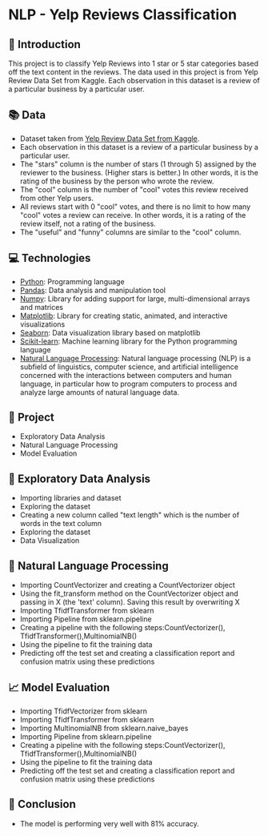 # NLP - Yelp Reviews Classification

## 📌 Introduction
This project is to classify Yelp Reviews into 1 star or 5 star categories based off the text content in the reviews. The data used in this project is from Yelp Review Data Set from Kaggle. Each observation in this dataset is a review of a particular business by a particular user.

## 📚 Data
- Dataset taken from [Yelp Review Data Set from Kaggle](https://www.kaggle.com/c/yelp-recsys-2013).
- Each observation in this dataset is a review of a particular business by a particular user.
- The "stars" column is the number of stars (1 through 5) assigned by the reviewer to the business. (Higher stars is better.) In other words, it is the rating of the business by the person who wrote the review.
- The "cool" column is the number of "cool" votes this review received from other Yelp users. 
- All reviews start with 0 "cool" votes, and there is no limit to how many "cool" votes a review can receive. In other words, it is a rating of the review itself, not a rating of the business.
- The "useful" and "funny" columns are similar to the "cool" column.

## 💻 Technologies
- [Python](https://www.python.org/): Programming language
- [Pandas](https://pandas.pydata.org/): Data analysis and manipulation tool
- [Numpy](https://numpy.org/): Library for adding support for large, multi-dimensional arrays and matrices
- [Matplotlib](https://matplotlib.org/): Library for creating static, animated, and interactive visualizations
- [Seaborn](https://seaborn.pydata.org/): Data visualization library based on matplotlib
- [Scikit-learn](https://scikit-learn.org/stable/): Machine learning library for the Python programming language
- [Natural Language Processing](https://en.wikipedia.org/wiki/Natural_language_processing): Natural language processing (NLP) is a subfield of linguistics, computer science, and artificial intelligence concerned with the interactions between computers and human language, in particular how to program computers to process and analyze large amounts of natural language data.

## 📜 Project
- Exploratory Data Analysis
- Natural Language Processing
- Model Evaluation

## 🧩 Exploratory Data Analysis
- Importing libraries and dataset
- Exploring the dataset
- Creating a new column called "text length" which is the number of words in the text column
- Exploring the dataset
- Data Visualization

## 🧠 Natural Language Processing
- Importing CountVectorizer and creating a CountVectorizer object
- Using the fit_transform method on the CountVectorizer object and passing in X (the 'text' column). Saving this result by overwriting X
- Importing TfidfTransformer from sklearn
- Importing Pipeline from sklearn.pipeline
- Creating a pipeline with the following steps:CountVectorizer(), TfidfTransformer(),MultinomialNB()
- Using the pipeline to fit the training data
- Predicting off the test set and creating a classification report and confusion matrix using these predictions

## 📈 Model Evaluation
- Importing TfidfVectorizer from sklearn
- Importing TfidfTransformer from sklearn
- Importing MultinomialNB from sklearn.naive_bayes
- Importing Pipeline from sklearn.pipeline
- Creating a pipeline with the following steps:CountVectorizer(), TfidfTransformer(),MultinomialNB()
- Using the pipeline to fit the training data
- Predicting off the test set and creating a classification report and confusion matrix using these predictions

## 🎯 Conclusion
- The model is performing very well with 81% accuracy.